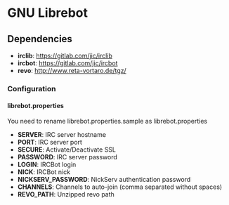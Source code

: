 # GNU Librebot

## Dependencies
* **irclib**: https://gitlab.com/jic/irclib
* **ircbot**: https://gitlab.com/jic/ircbot
* **revo**: http://www.reta-vortaro.de/tgz/

### Configuration
#### librebot.properties
You need to rename librebot.properties.sample as librebot.properties

* **SERVER**: IRC server hostname
* **PORT**: IRC server port
* **SECURE**: Activate/Deactivate SSL
* **PASSWORD**: IRC server password
* **LOGIN**: IRCBot login
* **NICK**: IRCBot nick
* **NICKSERV_PASSWORD**: NickServ authentication password
* **CHANNELS**: Channels to auto-join (comma separated without spaces)
* **REVO_PATH**: Unzipped revo path
